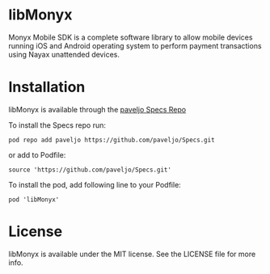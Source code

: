 # libMonyx

Monyx Mobile SDK is a complete software library to allow mobile devices running iOS and Android operating system to perform payment transactions using Nayax unattended devices.

# Installation

libMonyx is available through the [paveljo Specs Repo](https://github.com/paveljo/specs)

To install the Specs repo run:

`pod repo add paveljo https://github.com/paveljo/Specs.git`

or add to Podfile:

`source 'https://github.com/paveljo/Specs.git'`

To install the pod, add following line to your Podfile:

```
pod 'libMonyx'
```

# License

libMonyx is available under the MIT license. See the LICENSE file for more info.
